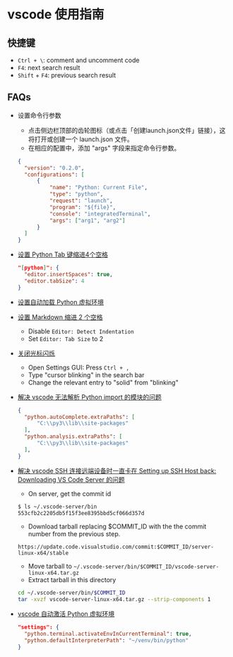 # vscode 使用指南

## 快捷键

- `Ctrl + \`: comment and uncomment code
- `F4`: next search result
- `Shift` + `F4`: previous search result

## FAQs

- 设置命令行参数
  - 点击侧边栏顶部的齿轮图标（或点击「创建launch.json文件」链接），这将打开或创建一个 launch.json 文件。
  - 在相应的配置中，添加 "args" 字段来指定命令行参数。

  ```json
  {
    "version": "0.2.0",
    "configurations": [
        {
            "name": "Python: Current File",
            "type": "python",
            "request": "launch",
            "program": "${file}",
            "console": "integratedTerminal",
            "args": ["arg1", "arg2"]
        }
    ]
  }
  ```

- [设置 Python Tab 键缩进4个空格][7]

  ```json
  "[python]": {
    "editor.insertSpaces": true,
    "editor.tabSize": 4
  }
  ```

- [设置自动加载 Python 虚拟环境][6]

- [设置 Markdown 缩进 2 个空格][5]
  - Disable `Editor: Detect Indentation`
  - Set `Editor: Tab Size` to 2

- [关闭光标闪烁][4]
  - Open Settings GUI: Press `Ctrl + ,`
  - Type "cursor blinking" in the search bar
  - Change the relevant entry to "solid" from "blinking"

- [解决 vscode 无法解析 Python import 的模块的问题][3]

  ```json
  {
    "python.autoComplete.extraPaths": [
        "C:\\py3\\lib\\site-packages"
    ],
    "python.analysis.extraPaths": [
        "C:\\py3\\lib\\site-packages"
    ],
  }
  ```

- [解决 vscode SSH 连接远端设备时一直卡在 Setting up SSH Host back: Downloading VS Code Server 的问题][1]
  - On server, get the commit id

  ```bash
  $ ls ~/.vscode-server/bin
  553cfb2c2205db5f15f3ee8395bbd5cf066d357d
  ```

  - Download tarball replacing $COMMIT_ID with the the commit number from the previous step.

  ```text
  https://update.code.visualstudio.com/commit:$COMMIT_ID/server-linux-x64/stable
  ```

  - Move tarball to `~/.vscode-server/bin/$COMMIT_ID/vscode-server-linux-x64.tar.gz`
  - Extract tarball in this directory

  ```bash
  cd ~/.vscode-server/bin/$COMMIT_ID
  tar -xvzf vscode-server-linux-x64.tar.gz --strip-components 1
  ```

- [vscode 自动激活 Python 虚拟环境][2]

  ```json
  "settings": {
    "python.terminal.activateEnvInCurrentTerminal": true,
    "python.defaultInterpreterPath": "~/venv/bin/python"
  }
  ```

  [1]: https://stackoverflow.com/a/56781109
  [2]: https://stackoverflow.com/a/66281531
  [3]: https://stackoverflow.com/a/57669739/11467929
  [4]: https://stackoverflow.com/a/78468225
  [5]: https://stackoverflow.com/a/38556923
  [6]: https://stackoverflow.com/a/65650691/11467929
  [7]: https://stackoverflow.com/a/48669160
